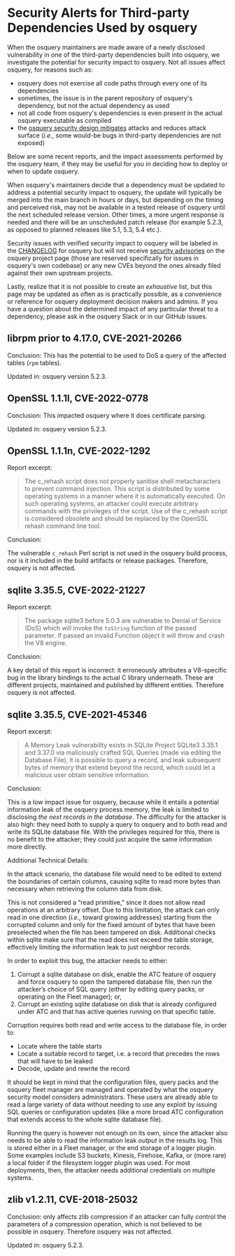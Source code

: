 # Security Alerts for Third-party Dependencies Used by osquery

When the osquery maintainers are made aware of a newly disclosed vulnerability in one of the third-party dependencies
built into osquery, we investigate the potential for security impact to osquery. Not all issues affect osquery, for
reasons such as:

- osquery does not exercise all code paths through every one of its dependencies
- sometimes, the issue is in the parent repository of osquery's dependency, but not the actual dependency as used
- not all code from osquery's dependencies is even present in the actual osquery executable as compiled
- the [osquery security design mitigates](https://github.com/osquery/osquery/blob/master/ASSURANCE.md) attacks and
  reduces attack surface (_i.e._, some would-be bugs in third-party dependencies are not exposed)

Below are some recent reports, and the impact assessments performed by the osquery team, if they may be useful for
you in deciding how to deploy or when to update osquery.

When osquery's maintainers decide that a dependency must be updated to address a potential security impact to osquery,
the update will typically be merged into the main branch in hours or days, but depending on the timing and perceived
risk, may not be available in a tested release of osquery until the next scheduled release version. Other times, a more
urgent response is needed and there will be an unscheduled patch release (for example 5.2.3, as opposed to planned
releases like 5.1, 5.3, 5.4 etc.).

Security issues with verified security impact to osquery will be labeled in the
[CHANGELOG](https://github.com/osquery/osquery/blob/master/CHANGELOG.md) for osquery but will not receive [security
advisories](https://github.com/osquery/osquery/security/advisories) on the osquery project page (those are reserved
specifically for issues in osquery's own codebase) or any new CVEs beyond the ones already filed against their own
upstream projects.

Lastly, realize that it is not possible to create an _exhaustive_ list, but this page may be updated as often as is
practically possible, as a convenience or reference for osquery deployment decision makers and admins. If you have a
question about the determined impact of any particular threat to a dependency, please ask in the osquery Slack or in our
GitHub issues.

## librpm prior to 4.17.0, CVE-2021-20266

Conclusion: This has the potential to be used to DoS a query of the affected tables (`rpm` tables).

Updated in: osquery version 5.2.3.

## OpenSSL 1.1.1l, CVE-2022-0778

Conclusion: This impacted osquery where it does certificate parsing.

Updated in: osquery version 5.2.3.

## OpenSSL 1.1.1n, CVE-2022-1292

Report excerpt:

> The c_rehash script does not properly sanitise shell metacharacters to prevent command injection. This script is
> distributed by some operating systems in a manner where it is automatically executed. On such operating systems, an
> attacker could execute arbitrary commands with the privileges of the script. Use of the c_rehash script is considered
> obsolete and should be replaced by the OpenSSL rehash command line tool.

Conclusion:

The vulnerable `c_rehash` Perl script is not used in the osquery build process, nor is it included in the build
artifacts or release packages. Therefore, osquery is not affected.

## sqlite 3.35.5, CVE-2022-21227

Report excerpt:

> The package sqlite3 before 5.0.3 are vulnerable to Denial of Service (DoS) which will invoke the `toString` function
> of the passed parameter. If passed an invalid Function object it will throw and crash the V8 engine.

Conclusion:

A key detail of this report is incorrect: it erroneously attributes a V8-specific bug in the library bindings to the
actual C library underneath. These are different projects, maintained and published by different entities. Therefore
osquery is not affected.

## sqlite 3.35.5, CVE-2021-45346

Report excerpt:

> A Memory Leak vulnerability exists in SQLite Project SQLite3 3.35.1 and 3.37.0 via maliciously crafted SQL Queries
> (made via editing the Database File), it is possible to query a record, and leak subsequent bytes of memory that
> extend beyond the record, which could let a malicious user obtain sensitive information.

Conclusion:

This is a low impact issue for osquery, because while it entails a potential information leak of the osquery process
memory, the leak is limited to disclosing _the next records in the database_. The difficulty for the attacker is also
high: they need both to supply a query to osquery and to both read and write its SQLite database file. With the
privileges required for this, there is no benefit to the attacker; they could just acquire the same information more
directly.

Additional Technical Details:

In the attack scenario, the database file would need to be edited to extend the boundaries of certain columns, causing
sqlite to read more bytes than necessary when retrieving the column data from disk.

This is not considered a “read primitive,” since it does not allow read operations at an arbitrary offset. Due to this
limitation, the attack can only read in one direction (_i.e.,_ toward growing addresses) starting from the corrupted
column and only for the fixed amount of bytes that have been preselected when the file has been tampered on disk.
Additional checks within sqlite make sure that the read does not exceed the table storage, effectively limiting the
information leak to just neighbor records.

In order to exploit this bug, the attacker needs to either:

1) Corrupt a sqlite database on disk, enable the ATC feature of osquery and force osquery to open the tampered database
   file, then run the attacker’s choice of SQL query (either by editing query packs, or operating on the Fleet manager);
   or,
2) Corrupt an existing sqlite database on disk that is already configured under ATC and that has active queries running
   on that specific table.

Corruption requires both read and write access to the database file, in order to:

- Locate where the table starts
- Locate a suitable record to target, i.e. a record that precedes the rows that will have to be leaked
- Decode, update and rewrite the record

It should be kept in mind that the configuration files, query packs and the osquery fleet manager are managed and
operated by what the osquery security model considers administrators. These users are already able to read a large
variety of data without needing to use any exploit by issuing SQL queries or configuration updates (like a more broad
ATC configuration that extends access to the whole sqlite database file).

Running the query is however not enough on its own, since the attacker also needs to be able to read the information
leak _output_ in the results log. This is stored either in a Fleet manager, or the end storage of a logger plugin. Some
examples include S3 buckets, Kinesis, Firehose, Kafka, or (more rare) a local folder if the filesystem logger plugin was
used. For most deployments, then, the attacker needs additional credentials on multiple systems.

## zlib v1.2.11, CVE-2018-25032

Conclusion: only affects zlib compression if an attacker can fully control the parameters of a compression operation,
which is not believed to be possible in osquery. Therefore osquery was not affected.

Updated in: osquery 5.2.3.
